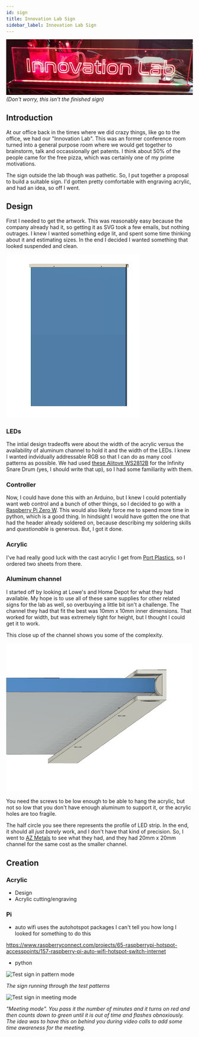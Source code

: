 ```yaml
---
id: sign
title: Innovation Lab Sign
sidebar_label: Innovation Lab Sign
---
```


![Test sign](files/lab-banner.jpg)
*(Don't worry, this isn't the finished sign)*

## Introduction
At our office back in the times where we did crazy things, like go to the office, we had our "Innovation Lab".  This was an former conference room turned into a general purpose room where we would get together to brainstorm, talk and occassionally get patents.  I think about 50% of the people came for the free pizza, which was certainly one of my prime motivations.

The sign outside the lab though was pathetic.  So, I put together a proposal to build a suitable sign.  I'd gotten pretty comfortable with engraving acrylic, and had an idea, so off I went.

## Design
First I needed to get the artwork.  This was reasonably easy because the company already had it, so getting it as SVG took a few emails, but nothing outrages.  I knew I wanted something edge lit, and spent some time thinking about it and estimating sizes.  In the end I decided I wanted something that looked suspended and clean. 

![Modeled overview](files/overview.png)

### LEDs
The intial design tradeoffs were about the width of the acrylic versus the availability of aluminum channel to hold it and the width of the LEDs.  I knew I wanted indvidually addressable RGB so that I can do as many cool patterns as possible.  We had used [these Alitove WS2812B](https://smile.amazon.com/gp/product/B07FVR6W71/ref=ppx_yo_dt_b_search_asin_title?ie=UTF8&psc=1) for the Infinity Snare Drum (yes, I should write that up), so I had some familiarity with them.

### Controller
Now, I could have done this with an Arduino, but I knew I could potentially want web control and a bunch of other things, so I decided to go with a [Raspberry Pi Zero W](https://www.adafruit.com/product/3410).  This would also likely force me to spend more time in python, which is a good thing.  In hindsight I would have gotten the one that had the header already soldered on, because describing my soldering skills and *questionable* is generous.  But, I got it done.

### Acrylic
I've had really good luck with the cast acrylic I get from [Port Plastics](https://portplastics.com), so I ordered two sheets from there.

### Aluminum channel
I started off by looking at Lowe's and Home Depot for what they had available.  My hope is to use all of these same supplies for other related signs for the lab as well, so overbuying a little bit isn't a challenge.  The channel they had that fit the best was 10mm x 10mm inner dimensions.  That worked for width, but was extremely tight for height, but I thought I could get it to work.

This close up of the channel shows you some of the complexity.

![Channel closeup detail](files/channel-detail.png)

You need the screws to be low enough to be able to hang the acrylic, but not so low that you don't have enough aluminum to support it, or the acrylic holes are too fragile.

The half circle you see there represents the profile of LED strip.  In the end, it should all *just barely* work, and I don't have that kind of precision.   So, I went to [AZ Metals](https://www.az-metals.net/) to see what they had, and they had 20mm x 20mm channel for the same cost as the smaller channel.

## Creation

### Acrylic
* Design
* Acrylic cutting/engraving

### Pi

* auto wifi
	uses the autohotspot packages
	I can't tell you how long I looked for something to do this

https://www.raspberryconnect.com/projects/65-raspberrypi-hotspot-accesspoints/157-raspberry-pi-auto-wifi-hotspot-switch-internet


* python


![Test sign in pattern mode](files/test-pattern.gif)

*The sign running through the test patterns*

![Test sign in meeting mode](files/meeting-mode.gif)

*"Meeting mode".  You pass it the number of minutes and it turns on red and then counts down to green until it is out of time and flashes obnoxiously.  The idea was to have this on behind you during video calls to add some time awareness for the meeting.*
